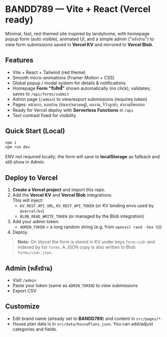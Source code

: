 
# BANDD789 — Vite + React (Vercel ready)

Minimal, fast, red-themed site inspired by landyhome, with homepage popup form (auto visible), animated UI, and a simple admin ("หลังบ้าน") to view form submissions saved in **Vercel KV** and mirrored to **Vercel Blob**.

## Features
- Vite + React + Tailwind (red theme)
- Smooth micro-animations (Framer Motion + CSS)
- Global popup / modal system for details & notifications
- Homepage **Form "รับสิทธิ์"** shown automatically (no click); validates; saves to `/api/forms/submit`
- Admin page (`/admin`) to view/export submissions (requires token)
- Pages: หน้าแรก, แบบบ้าน (ค้นหา/หมวดหมู่), ผลงาน, รีวิวลูกค้า, คำถามที่พบบ่อย
- Ready for Vercel deploy with **Serverless Functions** in `/api`
- Text contrast fixed for visibility

## Quick Start (Local)
```bash
npm i
npm run dev
```
ENV not required locally; the form will save to **localStorage** as fallback and still show in Admin.

## Deploy to Vercel
1. **Create a Vercel project** and import this repo.
2. Add the **Vercel KV** and **Vercel Blob** integrations.    
   This will inject:
   - `KV_REST_API_URL`, `KV_REST_API_TOKEN` (or KV binding envs used by `@vercel/kv`)
   - `BLOB_READ_WRITE_TOKEN` (or managed by the Blob integration)
3. Add your admin token:
   - `ADMIN_TOKEN` = a long random string (e.g. from `openssl rand -hex 32`)
4. Deploy.

> **Note:** On Vercel the form is stored in KV under keys `form:<id>` and indexed by list `forms`. A JSON copy is also written to Blob `forms/<id>.json`.

## Admin (หลังบ้าน)
- Visit `/admin`
- Paste your token (same as `ADMIN_TOKEN`) to view submissions
- Export CSV

## Customize
- Edit brand name (already set to **BANDD789**) and content in `src/pages/*`.
- House plan data is in `src/data/housePlans.json`. You can add/adjust categories and fields.
